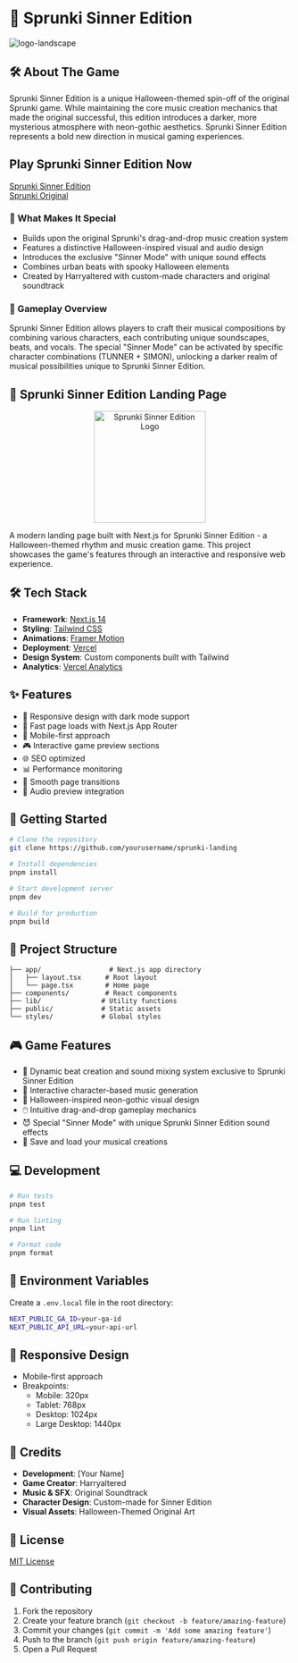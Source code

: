 # 🎵 Sprunki Sinner Edition
![logo-landscape](https://github.com/user-attachments/assets/51232bb5-2d2f-4e7c-8607-d1f44782d7b4)

## 🛠 About The Game

Sprunki Sinner Edition is a unique Halloween-themed spin-off of the original Sprunki game. While maintaining the core music creation mechanics that made the original successful, this edition introduces a darker, more mysterious atmosphere with neon-gothic aesthetics. Sprunki Sinner Edition represents a bold new direction in musical gaming experiences.

## Play Sprunki Sinner Edition Now
[Sprunki Sinner Edition](https://sprunki-incredibox.org/game/sprunki-sinner-edition)  
[Sprunki Original](https://sprunki-incredibox.org)  

### 🌟 What Makes It Special
- Builds upon the original Sprunki's drag-and-drop music creation system
- Features a distinctive Halloween-inspired visual and audio design
- Introduces the exclusive "Sinner Mode" with unique sound effects
- Combines urban beats with spooky Halloween elements
- Created by Harryaltered with custom-made characters and original soundtrack

### 🎵 Gameplay Overview
Sprunki Sinner Edition allows players to craft their musical compositions by combining various characters, each contributing unique soundscapes, beats, and vocals. The special "Sinner Mode" can be activated by specific character combinations (TUNNER + SIMON), unlocking a darker realm of musical possibilities unique to Sprunki Sinner Edition.

## 🎵 Sprunki Sinner Edition Landing Page

<p align="center">
  <img src="path/to/your/logo.png" alt="Sprunki Sinner Edition Logo" width="200"/>
</p>

A modern landing page built with Next.js for Sprunki Sinner Edition - a Halloween-themed rhythm and music creation game. This project showcases the game's features through an interactive and responsive web experience.

## 🛠️ Tech Stack

- **Framework**: [Next.js 14](https://nextjs.org/)
- **Styling**: [Tailwind CSS](https://tailwindcss.com/)
- **Animations**: [Framer Motion](https://www.framer.com/motion/)
- **Deployment**: [Vercel](https://vercel.com)
- **Design System**: Custom components built with Tailwind
- **Analytics**: [Vercel Analytics](https://vercel.com/analytics)

## ✨ Features

- 🎨 Responsive design with dark mode support
- 🚀 Fast page loads with Next.js App Router
- 📱 Mobile-first approach
- 🎮 Interactive game preview sections
- 🌐 SEO optimized
- 📊 Performance monitoring
- 🔄 Smooth page transitions
- 🎵 Audio preview integration

## 🚀 Getting Started

```bash
# Clone the repository
git clone https://github.com/yourusername/sprunki-landing

# Install dependencies
pnpm install

# Start development server
pnpm dev

# Build for production
pnpm build
```

## 📁 Project Structure

```
├── app/                 # Next.js app directory
│   ├── layout.tsx      # Root layout
│   └── page.tsx        # Home page
├── components/         # React components
├── lib/               # Utility functions
├── public/            # Static assets
└── styles/            # Global styles
```

## 🎮 Game Features

- 🎼 Dynamic beat creation and sound mixing system exclusive to Sprunki Sinner Edition
- 👻 Interactive character-based music generation
- 🎃 Halloween-inspired neon-gothic visual design
- 🖱️ Intuitive drag-and-drop gameplay mechanics
- 😈 Special "Sinner Mode" with unique Sprunki Sinner Edition sound effects
- 💾 Save and load your musical creations

## 💻 Development

```bash
# Run tests
pnpm test

# Run linting
pnpm lint

# Format code
pnpm format
```

## 🔧 Environment Variables

Create a `.env.local` file in the root directory:

```bash
NEXT_PUBLIC_GA_ID=your-ga-id
NEXT_PUBLIC_API_URL=your-api-url
```

## 📱 Responsive Design

- Mobile-first approach
- Breakpoints:
  - Mobile: 320px
  - Tablet: 768px
  - Desktop: 1024px
  - Large Desktop: 1440px

## 🎨 Credits

- **Development**: [Your Name]
- **Game Creator**: Harryaltered
- **Music & SFX**: Original Soundtrack
- **Character Design**: Custom-made for Sinner Edition
- **Visual Assets**: Halloween-Themed Original Art

## 📝 License

[MIT License](LICENSE)

## 🤝 Contributing

1. Fork the repository
2. Create your feature branch (`git checkout -b feature/amazing-feature`)
3. Commit your changes (`git commit -m 'Add some amazing feature'`)
4. Push to the branch (`git push origin feature/amazing-feature`)
5. Open a Pull Request
